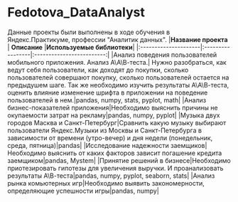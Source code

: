 # Fedotova_DataAnalyst
Данные проекты были выполнены в ходе обучения в Яндекс.Практикуме, профессии "Аналитик данных".
|**Название проекта**  | **Описание**     |**Используемые библиотеки**|
|:---------------------|:-----------------|:-------------------------:|
|Анализ поведения пользователей мобильного приложения. Анализ А\А\В-теста.| Нужно разобраться, как ведут себя пользователи, как доходят до покупки, сколько пользователей совершают покупку, сколько пользователей остается на предыдушем шаге. Так же необходимо изучить результаты А\А\В-теста, оценить влияние изменение шрифта в приложении на поведение пользователей в нем.|pandas, numpy, stats, pyplot, math|
|Анализ бизнес-показателей приложения|Необходимо выяснить причины не окупаемости затрат на рекламу|pandas, numpy, pyplot|
|Музыка двух городов Масква и Санкт-Петербург|Сравнить какую музыку выбирают пользователи Яндекс.Музыки из Москвы и Санкт-Петербурга в зависимости от времени (утро-вечер) и дня недели (понедельник, среда, пятница)|pandas|
|Исследование надежности заемщиков|Необходимо выяснить от каких факторов зависит погашение кредита заемщиком|pandas, Mystem|
|Принятие решений в бизнесе|Необходимо приотезировать гипотезы для увеличения выручки. И проанализовать результаты А\В-теста|pandas, numpy, pyplot, seaborn, stats|
|Анализ рынка комьютерных игр|Необходимо выявить закономерности, определяющие успешности игры|pandas, numpy|
